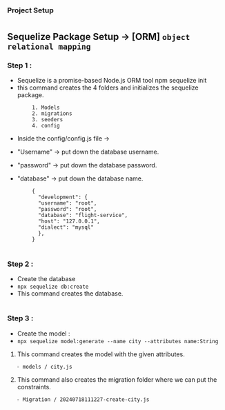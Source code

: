 ### Project Setup

#

## Sequelize Package Setup -> [ORM] `object relational mapping`

### Step 1 :

- Sequelize is a promise-based Node.js ORM tool
  npm sequelize init
- this command creates the 4 folders and initializes the sequelize package.

```
        1. Models
        2. migrations
        3. seeders
        4. config
```

- Inside the config/config.js file ->

- "Username" -> put down the database username.
- "password" -> put down the database password.
- "database" -> put down the database name.

```
        {
          "development": {
          "username": "root",
          "password": "root",
          "database": "flight-service",
          "host": "127.0.0.1",
          "dialect": "mysql"
          },
        }
```

#

### Step 2 :

- Create the database
- `npx sequelize db:create`
- This command creates the database.

#

### Step 3 :

- Create the model :
- `npx sequelize model:generate --name city --attributes name:String`

1. This command creates the model with the given attributes.

```
   - models / city.js
```

2.  This command also creates the migration folder where we can put the constraints.

```
   - Migration / 20240718111227-create-city.js
```
